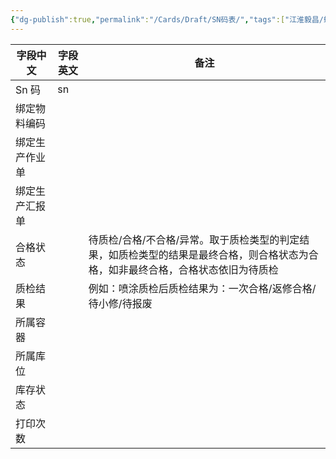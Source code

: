 ```yaml
---
{"dg-publish":true,"permalink":"/Cards/Draft/SN码表/","tags":["江淮毅昌/蝶创I-MES/MES"]}
---
```



| **字段中文** | **字段英文** | **备注**                                                             |
| -------- | -------- | ------------------------------------------------------------------ |
| Sn 码     | sn       |                                                                    |
| 绑定物料编码   |          |                                                                    |
| 绑定生产作业单  |          |                                                                    |
| 绑定生产汇报单  |          |                                                                    |
| 合格状态     |          | 待质检/合格/不合格/异常。取于质检类型的判定结果，如质检类型的结果是最终合格，则合格状态为合格，如非最终合格，合格状态依旧为待质检 |
| 质检结果     |          | 例如：喷涂质检后质检结果为：一次合格/返修合格/待小修/待报废                                    |
| 所属容器     |          |                                                                    |
| 所属库位     |          |                                                                    |
| 库存状态     |          |                                                                    |
| 打印次数     |          |                                                                    |
